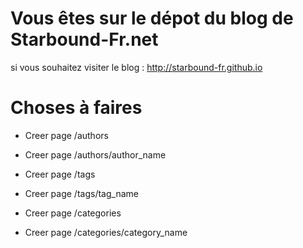 # Vous êtes sur le dépot du blog de Starbound-Fr.net
si vous souhaitez visiter le blog : http://starbound-fr.github.io

# Choses à faires
- Creer page /authors
- Creer page /authors/author_name

- Creer page /tags
- Creer page /tags/tag_name

- Creer page /categories
- Creer page /categories/category_name